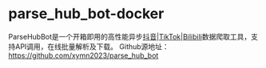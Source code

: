 # parse_hub_bot-docker
ParseHubBot是一个开箱即用的高性能异步[抖音](https://www.douyin.com/)|[TikTok](https://www.tiktok.com/)|[Bilibili](https://www.bilibili.com/)数据爬取工具，支持API调用，在线批量解析及下载。  Github源地址：https://github.com/xymn2023/parse_hub_bot
